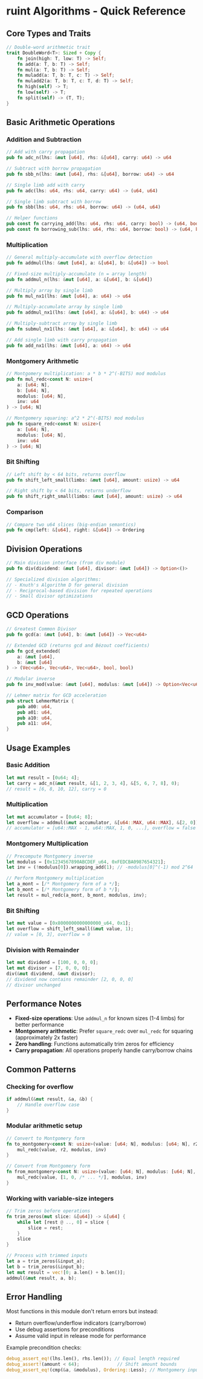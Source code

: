 # ruint Algorithms - Quick Reference

## Core Types and Traits

```rust
// Double-word arithmetic trait
trait DoubleWord<T>: Sized + Copy {
    fn join(high: T, low: T) -> Self;
    fn add(a: T, b: T) -> Self;
    fn mul(a: T, b: T) -> Self;
    fn muladd(a: T, b: T, c: T) -> Self;
    fn muladd2(a: T, b: T, c: T, d: T) -> Self;
    fn high(self) -> T;
    fn low(self) -> T;
    fn split(self) -> (T, T);
}
```

## Basic Arithmetic Operations

### Addition and Subtraction

```rust
// Add with carry propagation
pub fn adc_n(lhs: &mut [u64], rhs: &[u64], carry: u64) -> u64

// Subtract with borrow propagation  
pub fn sbb_n(lhs: &mut [u64], rhs: &[u64], borrow: u64) -> u64

// Single limb add with carry
pub fn adc(lhs: u64, rhs: u64, carry: u64) -> (u64, u64)

// Single limb subtract with borrow
pub fn sbb(lhs: u64, rhs: u64, borrow: u64) -> (u64, u64)

// Helper functions
pub const fn carrying_add(lhs: u64, rhs: u64, carry: bool) -> (u64, bool)
pub const fn borrowing_sub(lhs: u64, rhs: u64, borrow: bool) -> (u64, bool)
```

### Multiplication

```rust
// General multiply-accumulate with overflow detection
pub fn addmul(lhs: &mut [u64], a: &[u64], b: &[u64]) -> bool

// Fixed-size multiply-accumulate (n = array length)
pub fn addmul_n(lhs: &mut [u64], a: &[u64], b: &[u64])

// Multiply array by single limb
pub fn mul_nx1(lhs: &mut [u64], a: u64) -> u64

// Multiply-accumulate array by single limb
pub fn addmul_nx1(lhs: &mut [u64], a: &[u64], b: u64) -> u64

// Multiply-subtract array by single limb
pub fn submul_nx1(lhs: &mut [u64], a: &[u64], b: u64) -> u64

// Add single limb with carry propagation
pub fn add_nx1(lhs: &mut [u64], a: u64) -> u64
```

### Montgomery Arithmetic

```rust
// Montgomery multiplication: a * b * 2^(-BITS) mod modulus
pub fn mul_redc<const N: usize>(
    a: [u64; N], 
    b: [u64; N], 
    modulus: [u64; N], 
    inv: u64
) -> [u64; N]

// Montgomery squaring: a^2 * 2^(-BITS) mod modulus
pub fn square_redc<const N: usize>(
    a: [u64; N], 
    modulus: [u64; N], 
    inv: u64
) -> [u64; N]
```

### Bit Shifting

```rust
// Left shift by < 64 bits, returns overflow
pub fn shift_left_small(limbs: &mut [u64], amount: usize) -> u64

// Right shift by < 64 bits, returns underflow
pub fn shift_right_small(limbs: &mut [u64], amount: usize) -> u64
```

### Comparison

```rust
// Compare two u64 slices (big-endian semantics)
pub fn cmp(left: &[u64], right: &[u64]) -> Ordering
```

## Division Operations

```rust
// Main division interface (from div module)
pub fn div(dividend: &mut [u64], divisor: &mut [u64]) -> Option<()>

// Specialized division algorithms:
// - Knuth's Algorithm D for general division
// - Reciprocal-based division for repeated operations
// - Small divisor optimizations
```

## GCD Operations

```rust
// Greatest Common Divisor
pub fn gcd(a: &mut [u64], b: &mut [u64]) -> Vec<u64>

// Extended GCD (returns gcd and Bézout coefficients)
pub fn gcd_extended(
    a: &mut [u64], 
    b: &mut [u64]
) -> (Vec<u64>, Vec<u64>, Vec<u64>, bool, bool)

// Modular inverse
pub fn inv_mod(value: &mut [u64], modulus: &mut [u64]) -> Option<Vec<u64>>

// Lehmer matrix for GCD acceleration
pub struct LehmerMatrix {
    pub a00: u64,
    pub a01: u64, 
    pub a10: u64,
    pub a11: u64,
}
```

## Usage Examples

### Basic Addition
```rust
let mut result = [0u64; 4];
let carry = adc_n(&mut result, &[1, 2, 3, 4], &[5, 6, 7, 8], 0);
// result = [6, 8, 10, 12], carry = 0
```

### Multiplication
```rust
let mut accumulator = [0u64; 8];
let overflow = addmul(&mut accumulator, &[u64::MAX, u64::MAX], &[2, 0]);
// accumulator = [u64::MAX - 1, u64::MAX, 1, 0, ...], overflow = false
```

### Montgomery Multiplication
```rust
// Precompute Montgomery inverse
let modulus = [0x1234567890ABCDEF_u64, 0xFEDCBA0987654321];
let inv = (!modulus[0]).wrapping_add(1); // -modulus[0]^(-1) mod 2^64

// Perform Montgomery multiplication
let a_mont = [/* Montgomery form of a */];
let b_mont = [/* Montgomery form of b */];
let result = mul_redc(a_mont, b_mont, modulus, inv);
```

### Bit Shifting
```rust
let mut value = [0x8000000000000000_u64, 0x1];
let overflow = shift_left_small(&mut value, 1);
// value = [0, 3], overflow = 0
```

### Division with Remainder
```rust
let mut dividend = [100, 0, 0, 0];
let mut divisor = [7, 0, 0, 0];
div(&mut dividend, &mut divisor);
// dividend now contains remainder [2, 0, 0, 0]
// divisor unchanged
```

## Performance Notes

- **Fixed-size operations**: Use `addmul_n` for known sizes (1-4 limbs) for better performance
- **Montgomery arithmetic**: Prefer `square_redc` over `mul_redc` for squaring (approximately 2x faster)
- **Zero handling**: Functions automatically trim zeros for efficiency
- **Carry propagation**: All operations properly handle carry/borrow chains

## Common Patterns

### Checking for overflow
```rust
if addmul(&mut result, &a, &b) {
    // Handle overflow case
}
```

### Modular arithmetic setup
```rust
// Convert to Montgomery form
fn to_montgomery<const N: usize>(value: [u64; N], modulus: [u64; N], r2: [u64; N], inv: u64) -> [u64; N] {
    mul_redc(value, r2, modulus, inv)
}

// Convert from Montgomery form  
fn from_montgomery<const N: usize>(value: [u64; N], modulus: [u64; N], inv: u64) -> [u64; N] {
    mul_redc(value, [1, 0, /* ... */], modulus, inv)
}
```

### Working with variable-size integers
```rust
// Trim zeros before operations
fn trim_zeros(mut slice: &[u64]) -> &[u64] {
    while let [rest @ .., 0] = slice {
        slice = rest;
    }
    slice
}

// Process with trimmed inputs
let a = trim_zeros(&input_a);
let b = trim_zeros(&input_b);
let mut result = vec![0; a.len() + b.len()];
addmul(&mut result, a, b);
```

## Error Handling

Most functions in this module don't return errors but instead:
- Return overflow/underflow indicators (carry/borrow)
- Use debug assertions for preconditions
- Assume valid input in release mode for performance

Example precondition checks:
```rust
debug_assert_eq!(lhs.len(), rhs.len()); // Equal length required
debug_assert!(amount < 64);              // Shift amount bounds
debug_assert_eq!(cmp(&a, &modulus), Ordering::Less); // Montgomery input bounds
```
